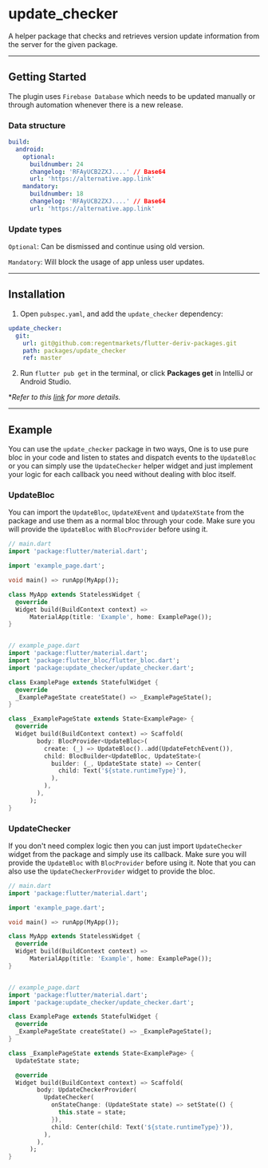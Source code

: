 # update_checker

A helper package that checks and retrieves version update information from the server for the given package.

---

## Getting Started

The plugin uses `Firebase Database` which needs to be updated manually or through automation whenever there is a new release.

### Data structure

```yaml
build:
  android:
    optional:
      buildnumber: 24
      changelog: 'RFAyUCB2ZXJ....' // Base64
      url: 'https://alternative.app.link'
    mandatory:
      buildnumber: 18
      changelog: 'RFAyUCB2ZXJ....' // Base64
      url: 'https://alternative.app.link'
```


### Update types

`Optional`: Can be dismissed and continue using old version.

`Mandatory`: Will block the usage of app unless user updates.

---

## Installation

1. Open `pubspec.yaml`, and add the `update_checker` dependency:

```yaml
update_checker:
  git:
    url: git@github.com:regentmarkets/flutter-deriv-packages.git
    path: packages/update_checker
    ref: master
```

2. Run `flutter pub get` in the terminal, or click **Packages get** in IntelliJ or Android Studio.

**Refer to this [link](https://flutter.dev/docs/development/packages-and-plugins/using-packages#dependencies-on-unpublished-packages) for more details.*

---

## Example

You can use the `update_checker` package in two ways, One is to use pure bloc in your code and listen to states and dispatch events to the `UpdateBloc` or you can simply use the `UpdateChecker` helper widget and just implement your logic for each callback you need without dealing with bloc itself.
### UpdateBloc

You can import the `UpdateBloc`, `UpdateXEvent` and `UpdateXState` from the package and use them as a normal bloc through your code. Make sure you will provide the `UpdateBloc` with `BlocProvider` before using it.

```dart
// main.dart
import 'package:flutter/material.dart';

import 'example_page.dart';

void main() => runApp(MyApp());

class MyApp extends StatelessWidget {
  @override
  Widget build(BuildContext context) =>
      MaterialApp(title: 'Example', home: ExamplePage());
}


// example_page.dart
import 'package:flutter/material.dart';
import 'package:flutter_bloc/flutter_bloc.dart';
import 'package:update_checker/update_checker.dart';

class ExamplePage extends StatefulWidget {
  @override
  _ExamplePageState createState() => _ExamplePageState();
}

class _ExamplePageState extends State<ExamplePage> {
  @override
  Widget build(BuildContext context) => Scaffold(
        body: BlocProvider<UpdateBloc>(
          create: (_) => UpdateBloc()..add(UpdateFetchEvent()),
          child: BlocBuilder<UpdateBloc, UpdateState>(
            builder: (_, UpdateState state) => Center(
              child: Text('${state.runtimeType}'),
            ),
          ),
        ),
      );
}
```

### UpdateChecker

If you don't need complex logic then you can just import `UpdateChecker` widget from the package and simply use its callback. Make sure you will provide the `UpdateBloc` with `BlocProvider` before using it. Note that you can also use the `UpdateCheckerProvider` widget to provide the bloc.

```dart
// main.dart
import 'package:flutter/material.dart';

import 'example_page.dart';

void main() => runApp(MyApp());

class MyApp extends StatelessWidget {
  @override
  Widget build(BuildContext context) =>
      MaterialApp(title: 'Example', home: ExamplePage());
}


// example_page.dart
import 'package:flutter/material.dart';
import 'package:update_checker/update_checker.dart';

class ExamplePage extends StatefulWidget {
  @override
  _ExamplePageState createState() => _ExamplePageState();
}

class _ExamplePageState extends State<ExamplePage> {
  UpdateState state;

  @override
  Widget build(BuildContext context) => Scaffold(
        body: UpdateCheckerProvider(
          UpdateChecker(
            onStateChange: (UpdateState state) => setState(() {
              this.state = state;
            }),
            child: Center(child: Text('${state.runtimeType}')),
          ),
        ),
      );
}
```